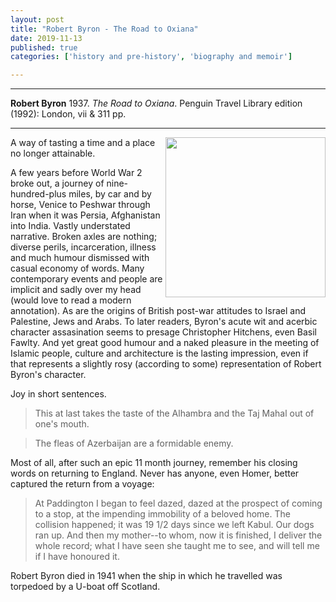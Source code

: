 ```yaml
---
layout: post
title: "Robert Byron - The Road to Oxiana"
date: 2019-11-13
published: true
categories: ['history and pre-history', 'biography and memoir']

---
```



***
<b>Robert Byron</b> 1937. _The Road to Oxiana_. Penguin Travel Library edition (1992): London, vii & 311 pp.

***
<img align="right" width="256" src="https://d3525k1ryd2155.cloudfront.net/h/520/273/1265273520.0.m.jpg" alt="">  

A way of tasting a time and a place no longer attainable.  

A few years before World War 2 broke out, a journey of nine-hundred-plus miles, by car and by horse, Venice to Peshwar through Iran when it was Persia, Afghanistan into India.  Vastly understated narrative.  Broken axles are nothing; diverse perils, incarceration, illness and much humour dismissed with casual economy of words.  Many contemporary events and people are implicit and sadly over my head (would love to read a modern annotation).  As are the origins of British post-war attitudes to Israel and Palestine, Jews and Arabs.  To later readers, Byron's acute wit and acerbic character assasination seems to presage Christopher Hitchens, even Basil Fawlty.  And yet great good humour and a naked pleasure in the meeting of Islamic people, culture and architecture is the lasting impression, even if that represents a slightly rosy (according to some) representation of Robert Byron's character. 

Joy in short sentences. 

> This at last takes the taste of the Alhambra and the Taj Mahal out of one's mouth.

> The fleas of Azerbaijan are a formidable enemy.

Most of all, after such an epic 11 month journey, remember his closing words on returning to England.  Never has anyone, even Homer, better captured the return from a voyage:

> At Paddington I began to feel dazed, dazed at the prospect of coming to a stop, at the impending immobility of a beloved home.  The collision happened; it was 19 1/2 days since we left Kabul.  Our dogs ran up.  And then my mother--to whom, now it is finished, I deliver the whole record; what I have seen she taught me to see, and will tell me if I have honoured it.

Robert Byron died in 1941 when the ship in which he travelled was torpedoed by a U-boat off Scotland.
